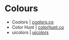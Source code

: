 # Colours

* Coolors | [coolors.co](https://coolors.co/)
* Color Hunt | [colorhunt.co](https://colorhunt.co/)
* uicolors | [uicolors](https://uicolors.app/create)
